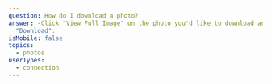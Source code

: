 ```yaml
---
question: How do I download a photo?
answer: -Click "View Full Image" on the photo you'd like to download and click
  "Download".
isMobile: false
topics:
  - photos
userTypes:
  - connection
---
```

